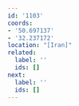 ```yaml
---
id: '1103'
coords:
- '50.697137'
- '32.237172'
location: "[Iran]"
related:
  label: ''
  ids: []
next:
  label: ''
  ids: []
---
```



